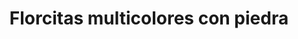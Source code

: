 ---
title: Florcitas multicolores con piedra
date: 
draft: false

# descripcion
description : Florcitas multicolores con piedra

materials: Plata 925

color: Plateado

dimensions: 0,8cm

code: 01-04-0137

type: "Aros"

categories: []

# Images
# first image will be shown in the product page
images:
  # - image: "images/path_to_image"
  # La ubicacion de las imagenes es imagenes/Aros/Aros.Piedras/01-04-0137-florcitas-multicolores-con-piedra
  - image: "./images/aros/piedras/01-04-0137-florcitas-multicolores-con-piedra_a.jpeg"
  - image: "./images/aros/piedras/01-04-0137-florcitas-multicolores-con-piedra_b.jpeg"
---